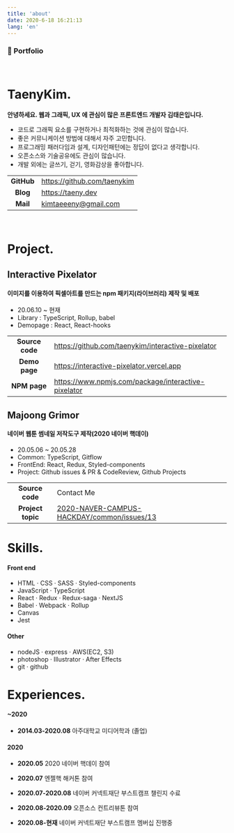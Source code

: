 ```yaml
---
title: 'about'
date: 2020-6-18 16:21:13
lang: 'en'
---
```


### 📃 Portfolio

<br />

# TaenyKim.

**안녕하세요. 웹과 그래픽, UX 에 관심이 많은 프론트엔드 개발자 김태은입니다.**

- 코드로 그래픽 요소를 구현하거나 최적화하는 것에 관심이 많습니다.
- 좋은 커뮤니케이션 방법에 대해서 자주 고민합니다.
- 프로그래밍 패러다임과 설계, 디자인패턴에는 정답이 없다고 생각합니다.
- 오픈소스와 기술공유에도 관심이 많습니다.
- 개발 외에는 글쓰기, 걷기, 영화감상을 좋아합니다.

|            |                               |
| :--------: | ----------------------------- |
| **GitHub** | <https://github.com/taenykim> |
|  **Blog**  | <https://taeny.dev>           |
|  **Mail**  | <kimtaeeeny@gmail.com>        |

<br />

# Project.

## Interactive Pixelator

#### 이미지를 이용하여 픽셀아트를 만드는 npm 패키지(라이브러리) 제작 및 배포

- 20.06.10 ~ 현재
- Library : TypeScript, Rollup, babel
- Demopage : React, React-hooks

|                 |                                                       |
| :-------------: | ----------------------------------------------------- |
| **Source code** | <https://github.com/taenykim/interactive-pixelator>   |
|  **Demo page**  | <https://interactive-pixelator.vercel.app>            |
|  **NPM page**   | <https://www.npmjs.com/package/interactive-pixelator> |

## Majoong Grimor

#### 네이버 웹툰 썸네일 저작도구 제작(2020 네이버 핵데이)

- 20.05.06 ~ 20.05.28
- Common: TypeScript, Gitflow
- FrontEnd: React, Redux, Styled-components
- Project: Github issues & PR & CodeReview, Github Projects

|                   |                                                                                                             |
| :---------------: | ----------------------------------------------------------------------------------------------------------- |
|  **Source code**  | Contact Me                                                                                                  |
| **Project topic** | [2020-NAVER-CAMPUS-HACKDAY/common/issues/13](https://github.com/2020-NAVER-CAMPUS-HACKDAY/common/issues/13) |

# Skills.

#### Front end

- HTML · CSS · SASS · Styled-components
- JavaScript · TypeScript
- React · Redux · Redux-saga · NextJS
- Babel · Webpack · Rollup
- Canvas
- Jest

#### Other

- nodeJS · express · AWS(EC2, S3)
- photoshop · Illustrator · After Effects
- git · github

# Experiences.

#### ~2020

- **2014.03-2020.08** 아주대학교 미디어학과 (졸업)

#### 2020

- **2020.05** 2020 네이버 핵데이 참여

- **2020.07** 엔젤핵 해커톤 참여

- **2020.07-2020.08** 네이버 커넥트재단 부스트캠프 챌린지 수료

- **2020.08-2020.09** 오픈소스 컨트리뷰톤 참여

- **2020.08-현재** 네이버 커넥트재단 부스트캠프 멤버십 진행중
